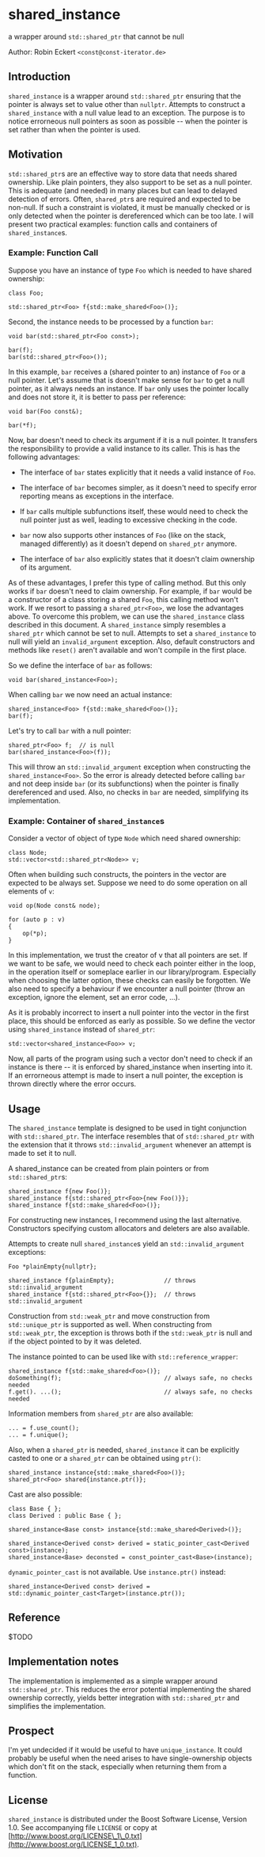 shared_instance
===============

a wrapper around `std::shared_ptr` that cannot be null

Author: Robin Eckert `<const@const-iterator.de>`


Introduction
------------

`shared_instance` is a wrapper around `std::shared_ptr` ensuring that
the pointer is always set to value other than `nullptr`. Attempts to
construct a `shared_instance` with a null value lead to an
exception. The purpose is to notice errorneous null pointers as soon
as possible -- when the pointer is set rather than when the pointer is
used.

Motivation
----------

`std::shared_ptr`s are an effective way to store data that needs shared
ownership. Like plain pointers, they also support to be set as a null
pointer. This is adequate (and needed) in many places but can lead to
delayed detection of errors. Often, `shared_ptr`s are required and
expected to be non-null. If such a constraint is violated, it must be
manually checked or is only detected when the pointer is dereferenced
which can be too late. I will present two practical examples: function
calls and containers of `shared_instance`s.

### Example: Function Call ###

Suppose you have an instance of type `Foo` which is needed to have
shared ownership:

    class Foo;

    std::shared_ptr<Foo> f{std::make_shared<Foo>()};

Second, the instance needs to be processed by a function `bar`:

    void bar(std::shared_ptr<Foo const>);

    bar(f);
    bar(std::shared_ptr<Foo>());

In this example, `bar` receives a (shared pointer to an) instance of
`Foo` or a null pointer. Let's assume that is doesn't make sense for
`bar` to get a null pointer, as it always needs an instance. If `bar`
only uses the pointer locally and does not store it, it is better to
pass per reference:

    void bar(Foo const&);

    bar(*f);

Now, bar doesn't need to check its argument if it is a null
pointer. It transfers the responsibility to provide a valid instance
to its caller. This is has the following advantages:

 - The interface of `bar` states explicitly that it needs a valid
   instance of `Foo`.

 - The interface of `bar` becomes simpler, as it doesn't need to
   specify error reporting means as exceptions in the interface.

 - If `bar` calls multiple subfunctions itself, these would need to
   check the null pointer just as well, leading to excessive checking
   in the code.

 - `bar` now also supports other instances of `Foo` (like on the
   stack, managed differently) as it doesn't depend on `shared_ptr`
   anymore.

 - The interface of `bar` also explicitly states that it doesn't
   claim ownership of its argument.

As of these advantages, I prefer this type of calling method. But this
only works if `bar` doesn't need to claim ownership. For example, if
`bar` would be a constructor of a class storing a shared `Foo`, this
calling method won't work. If we resort to passing a
`shared_ptr<Foo>`, we lose the advantages above. To overcome this
problem, we can use the `shared_instance` class described in this
document. A `shared_instance` simply resembles a `shared_ptr` which
cannot be set to null. Attempts to set a `shared_instance` to null
will yield an `invalid_argument` exception. Also, default constructors
and methods like `reset()` aren't available and won't compile in the
first place.

So we define the interface of `bar` as follows:

    void bar(shared_instance<Foo>);

When calling `bar` we now need an actual instance:

    shared_instance<Foo> f{std::make_shared<Foo>()};
    bar(f);

Let's try to call `bar` with a null pointer:

    shared_ptr<Foo> f;  // is null
    bar(shared_instance<Foo>(f));

This will throw an `std::invalid_argument` exception when constructing
the `shared_instance<Foo>`. So the error is already detected before
calling `bar` and not deep inside `bar` (or its subfunctions) when the
pointer is finally dereferenced and used. Also, no checks in `bar` are
needed, simplifying its implementation.

### Example: Container of `shared_instance`s ###

Consider a vector of object of type `Node` which need shared ownership:

    class Node;
    std::vector<std::shared_ptr<Node>> v;

Often when building such constructs, the pointers in the vector are
expected to be always set. Suppose we need to do some operation on all
elements of `v`:

    void op(Node const& node);

    for (auto p : v)
    {
        op(*p);
    }

In this implementation, we trust the creator of v that all pointers
are set. If we want to be safe, we would need to check each pointer
either in the loop, in the operation itself or someplace earlier in
our library/program. Especially when choosing the latter option, these
checks can easily be forgotten. We also need to specify a behaviour if
we encounter a null pointer (throw an exception, ignore the element,
set an error code, ...).

As it is probably incorrect to insert a null pointer into the vector
in the first place, this should be enforced as early as possible. So
we define the vector using `shared_instance` instead of `shared_ptr`:

    std::vector<shared_instance<Foo>> v;

Now, all parts of the program using such a vector don't need to check
if an instance is there -- it is enforced by shared_instance when
inserting into it. If an errorneous attempt is made to insert a null
pointer, the exception is thrown directly where the error occurs.


Usage
-----

The `shared_instance` template is designed to be used in tight
conjunction with `std::shared_ptr`. The interface resembles that of
`std::shared_ptr` with the extension that it throws
`std::invalid_argument` whenever an attempt is made to set it to null.

A shared_instance can be created from plain pointers or from
`std::shared_ptr`s:

    shared_instance f{new Foo()};
    shared_instance f{std::shared_ptr<Foo>{new Foo()}};
    shared_instance f{std::make_shared<Foo>()};

For constructing new instances, I recommend using the last
alternative. Constructors specifying custom allocators and deleters
are also available.

Attempts to create null `shared_instance`s yield an `std::invalid_argument` exceptions:

    Foo *plainEmpty{nullptr};

    shared_instance f{plainEmpty};              // throws std::invalid_argument
    shared_instance f{std::shared_ptr<Foo>{}};  // throws std::invalid_argument

Construction from `std::weak_ptr` and move construction from
`std::unique_ptr` is supported as well. When constructing from
`std::weak_ptr`, the exception is throws both if the `std::weak_ptr`
is null and if the object pointed to by it was deleted.

The instance pointed to can be used like with
`std::reference_wrapper`:

    shared_instance f{std::make_shared<Foo>()};
    doSomething(f);                             // always safe, no checks needed
    f.get(). ...();                             // always safe, no checks needed

Information members from `shared_ptr` are also available:

    ... = f.use_count();
    ... = f.unique();

Also, when a `shared_ptr` is needed, `shared_instance` it can be
explicitly casted to one or a `shared_ptr` can be obtained using
`ptr()`:

    shared_instance instance{std::make_shared<Foo>()};
    shared_ptr<Foo> shared{instance.ptr()};

Cast are also possible:

    class Base { };
    class Derived : public Base { };

    shared_instance<Base const> instance{std::make_shared<Derived>()};

    shared_instance<Derived const> derived = static_pointer_cast<Derived const>(instance);
    shared_instance<Base> deconsted = const_pointer_cast<Base>(instance);

`dynamic_pointer_cast` is not available. Use `instance.ptr()` instead:

    shared_instance<Derived const> derived = std::dynamic_pointer_cast<Target>(instance.ptr());

Reference
---------

$TODO

Implementation notes
--------------------

The implementation is implemented as a simple wrapper around
`std::shared_ptr`. This reduces the error potential implementing the
shared ownership correctly, yields better integration with
`std::shared_ptr` and simplifies the implementation.

Prospect
--------

I'm yet undecided if it would be useful to have `unique_instance`. It
could probably be useful when the need arises to have single-ownership
objects which don't fit on the stack, especially when returning them
from a function.

License
-------

`shared_instance` is distributed under the Boost Software License,
Version 1.0.  See accompanying file `LICENSE` or copy at
[http://www.boost.org/LICENSE\_1\_0.txt](http://www.boost.org/LICENSE_1_0.txt).
